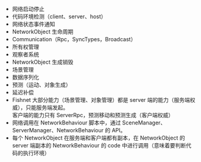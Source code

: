- 网络启动停止
- 代码环境检测（client、server、host）
- 网络状态事件通知
- NetworkObject 生命周期
- Communication（Rpc，SyncTypes，Broadcast）
- 所有权管理
- 观察者系统
- NetworkObject 生成销毁
- 场景管理
- 数据序列化
- 预测（运动、对象生成）
- 延迟补偿
- Fishnet 大部分能力（场景管理、对象管理）都是 server 端的能力（服务端权威），只能服务端发起。<br/>客户端的能力只有 ServerRpc，预测移动和预测生成（客户端权威）
- 网络调用在 NetworkBehaviour 脚本中，通过 SceneManager、ServerManager、NetworkBehaviour 的 API。
- 每个 NetworkObject 在服务端和客户端都有副本，在 NetworkObject 的 server 端副本的 NetworkBehaviour 的 code 中进行调用（意味着要判断代码的执行环境）
